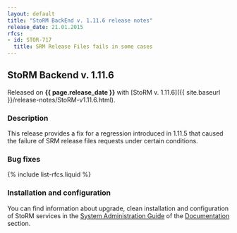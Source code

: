 ```yaml
---
layout: default
title: "StoRM BackEnd v. 1.11.6 release notes"
release_date: 21.01.2015
rfcs:
- id: STOR-717
  title: SRM Release Files fails in some cases
---
```


## StoRM Backend v. 1.11.6

Released on **{{ page.release_date }}** with [StoRM v. 1.11.6]({{ site.baseurl }}/release-notes/StoRM-v1.11.6.html).

### Description

This release provides a fix for a regression introduced in 1.11.5 that caused the failure of SRM release files
requests under certain conditions.

### Bug fixes

{% include list-rfcs.liquid %}

### Installation and configuration

You can find information about upgrade, clean installation and configuration of StoRM services in the [System Administration Guide][storm-sysadmin-guide] of the [Documentation][storm-documentation] section.

[storm-documentation]: {{site.baseurl}}/documentation.html
[storm-sysadmin-guide]: {{site.baseurl}}/documentation/sysadmin-guide/1.11.6
